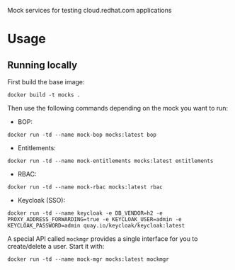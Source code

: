 Mock services for testing cloud.redhat.com applications

# Usage

## Running locally

First build the base image:
```
docker build -t mocks .
```

Then use the following commands depending on the mock you want to run:
* BOP:
```
docker run -td --name mock-bop mocks:latest bop
```
* Entitlements:
```
docker run -td --name mock-entitlements mocks:latest entitlements
```
* RBAC:
```
docker run -td --name mock-rbac mocks:latest rbac
```
* Keycloak (SSO):
```
docker run -td --name keycloak -e DB_VENDOR=h2 -e PROXY_ADDRESS_FORWARDING=true -e KEYCLOAK_USER=admin -e KEYCLOAK_PASSWORD=admin quay.io/keycloak/keycloak:latest
```

A special API called `mockmgr` provides a single interface for you to create/delete a user. Start it
with:
```
docker run -td --name mock-mgr mocks:latest mockmgr
```